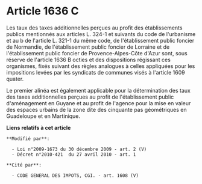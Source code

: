 # Article 1636 C

Les taux des taxes additionnelles perçues au profit des établissements publics mentionnés aux articles L. 324-1 et suivants
du code de l'urbanisme et au b de l'article L. 321-1 du même code, de l'établissement public foncier de Normandie, de
l'établissement public foncier de Lorraine et de l'établissement public foncier de Provence-Alpes-Côte d'Azur sont, sous
réserve de l'article 1636 B octies et des dispositions régissant ces organismes, fixés suivant des règles analogues à celles
appliquées pour les impositions levées par les syndicats de communes visés à l'article 1609 quater. 

Le premier alinéa est également applicable pour la détermination des taux des taxes additionnelles perçues au profit de
l'établissement public d'aménagement en Guyane et au profit de l'agence pour la mise en valeur des espaces urbains de la zone
dite des cinquante pas géométriques en Guadeloupe et en Martinique.

**Liens relatifs à cet article**

	**Modifié par**:

	  - Loi n°2009-1673 du 30 décembre 2009 - art. 2 (V)
	  - Décret n°2010-421  du 27 avril 2010 - art. 1

	**Cité par**:

	  - CODE GENERAL DES IMPOTS, CGI. - art. 1608 (V)
